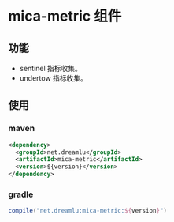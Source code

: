 # mica-metric 组件

## 功能
- sentinel 指标收集。
- undertow 指标收集。

## 使用
### maven
```xml
<dependency>
  <groupId>net.dreamlu</groupId>
  <artifactId>mica-metric</artifactId>
  <version>${version}</version>
</dependency>
```

### gradle
```groovy
compile("net.dreamlu:mica-metric:${version}")
```
